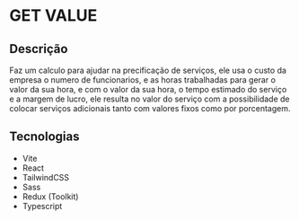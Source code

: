 # GET VALUE

## Descrição

Faz um calculo para ajudar na precificação de serviços, ele usa o custo da empresa o numero de funcionarios, e as horas trabalhadas para gerar o valor da sua hora, e com o valor da sua hora, o tempo estimado do serviço e a margem de lucro, ele resulta no valor do serviço com a possibilidade de colocar serviços adicionais tanto com valores fixos como por porcentagem.

## Tecnologias

* Vite
* React
* TailwindCSS
* Sass
* Redux (Toolkit)
* Typescript
